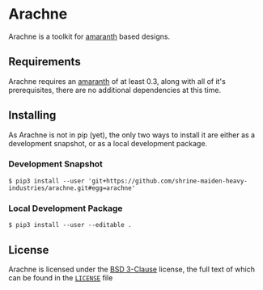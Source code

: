 # Arachne

Arachne is a toolkit for [amaranth](https://github.com/amaranth-lang/amaranth) based designs.

## Requirements

Arachne requires an [amaranth](https://github.com/amaranth-lang/amaranth) of at least 0.3, along with all of it's prerequisites, there are no additional dependencies at this time.

## Installing

As Arachne is not in pip (yet), the only two ways to install it are either as a development snapshot, or as a local development package.

### Development Snapshot

```
$ pip3 install --user 'git+https://github.com/shrine-maiden-heavy-industries/arachne.git#egg=arachne'
```

### Local Development Package

```
$ pip3 install --user --editable .
```

## License

Arachne is licensed under the [BSD 3-Clause](https://spdx.org/licenses/BSD-3-Clause.htm) license, the full text of which can be found in the [`LICENSE`](./LICENSE) file
